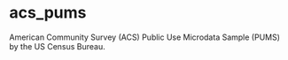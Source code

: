 # acs_pums
American Community Survey (ACS) Public Use Microdata Sample (PUMS) by the US Census Bureau.
